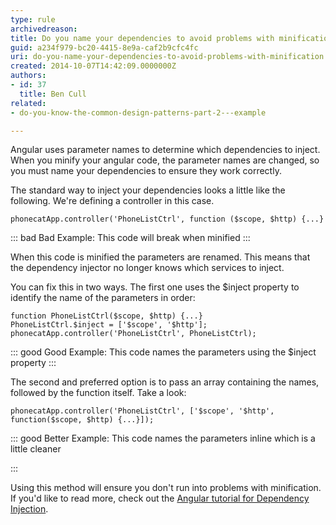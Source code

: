```yaml
---
type: rule
archivedreason: 
title: Do you name your dependencies to avoid problems with minification?
guid: a234f979-bc20-4415-8e9a-caf2b9cfc4fc
uri: do-you-name-your-dependencies-to-avoid-problems-with-minification
created: 2014-10-07T14:42:09.0000000Z
authors:
- id: 37
  title: Ben Cull
related:
- do-you-know-the-common-design-patterns-part-2---example

---
```


Angular uses parameter names to determine which dependencies to inject. When you minify your angular code, the parameter names are changed, so you must name your dependencies to ensure they work correctly. 
<!--endintro-->


The standard way to inject your dependencies looks a little like the following. We're defining a controller in this case.


```
phonecatApp.controller('PhoneListCtrl', function ($scope, $http) {...}
```



::: bad
Bad Example: This code will break when minified
:::






When this code is minified the parameters are renamed. This means that the dependency injector no longer knows which services to inject.




You can fix this in two ways. The first one uses the $inject property to identify the name of the parameters in order:



```
function PhoneListCtrl($scope, $http) {...}
PhoneListCtrl.$inject = ['$scope', '$http'];
phonecatApp.controller('PhoneListCtrl', PhoneListCtrl);
```



::: good
Good Example: This code names the parameters using the $inject property
:::






The second and preferred option is to pass an array containing the names, followed by the function itself. Take a look:



```
phonecatApp.controller('PhoneListCtrl', ['$scope', '$http', function($scope, $http) {...}]);
```



::: good
Better Example: This code names the parameters inline which is a little cleaner

:::






Using this method will ensure you don't run into problems with minification. If you'd like to read more, check out the [Angular tutorial for Dependency Injection](https&#58;//docs.angularjs.org/tutorial/step_05).
